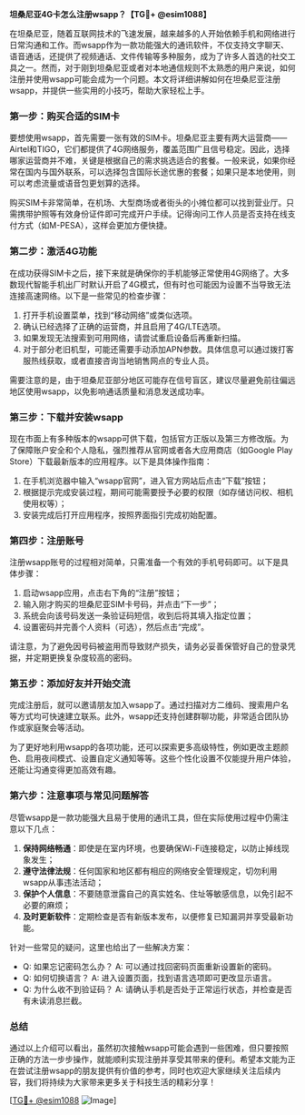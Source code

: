 **坦桑尼亚4G卡怎么注册wsapp？【TG💪+ @esim1088】**

在坦桑尼亚，随着互联网技术的飞速发展，越来越多的人开始依赖手机和网络进行日常沟通和工作。而wsapp作为一款功能强大的通讯软件，不仅支持文字聊天、语音通话，还提供了视频通话、文件传输等多种服务，成为了许多人首选的社交工具之一。然而，对于刚到坦桑尼亚或者对本地通信规则不太熟悉的用户来说，如何注册并使用wsapp可能会成为一个问题。本文将详细讲解如何在坦桑尼亚注册wsapp，并提供一些实用的小技巧，帮助大家轻松上手。

### **第一步：购买合适的SIM卡**
要想使用wsapp，首先需要一张有效的SIM卡。坦桑尼亚主要有两大运营商——Airtel和TIGO，它们都提供了4G网络服务，覆盖范围广且信号稳定。因此，选择哪家运营商并不难，关键是根据自己的需求挑选适合的套餐。一般来说，如果你经常在国内与国外联系，可以选择包含国际长途优惠的套餐；如果只是本地使用，则可以考虑流量或语音包更划算的选择。

购买SIM卡非常简单，在机场、大型商场或者街头的小摊位都可以找到营业厅。只需携带护照等有效身份证件即可完成开户手续。记得询问工作人员是否支持在线支付方式（如M-PESA），这样会更加方便快捷。

### **第二步：激活4G功能**
在成功获得SIM卡之后，接下来就是确保你的手机能够正常使用4G网络了。大多数现代智能手机出厂时默认开启了4G模式，但有时也可能因为设置不当导致无法连接高速网络。以下是一些常见的检查步骤：

1. 打开手机设置菜单，找到“移动网络”或类似选项。
2. 确认已经选择了正确的运营商，并且启用了4G/LTE选项。
3. 如果发现无法搜索到可用网络，请尝试重启设备后再重新扫描。
4. 对于部分老旧机型，可能还需要手动添加APN参数。具体信息可以通过拨打客服热线获取，或者直接咨询当地销售网点的专业人员。

需要注意的是，由于坦桑尼亚部分地区可能存在信号盲区，建议尽量避免前往偏远地区使用wsapp，以免影响通话质量和消息发送成功率。

### **第三步：下载并安装wsapp**
现在市面上有多种版本的wsapp可供下载，包括官方正版以及第三方修改版。为了保障账户安全和个人隐私，强烈推荐从官网或者各大应用商店（如Google Play Store）下载最新版本的应用程序。以下是具体操作指南：

1. 在手机浏览器中输入“wsapp官网”，进入官方网站后点击“下载”按钮；
2. 根据提示完成安装过程，期间可能需要授予必要的权限（如存储访问权、相机使用权等）；
3. 安装完成后打开应用程序，按照界面指引完成初始配置。

### **第四步：注册账号**
注册wsapp账号的过程相对简单，只需准备一个有效的手机号码即可。以下是具体步骤：

1. 启动wsapp应用，点击右下角的“注册”按钮；
2. 输入刚才购买的坦桑尼亚SIM卡号码，并点击“下一步”；
3. 系统会向该号码发送一条验证码短信，收到后将其填入指定位置；
4. 设置密码并完善个人资料（可选），然后点击“完成”。

请注意，为了避免因号码被盗用而导致财产损失，请务必妥善保管好自己的登录凭据，并定期更换复杂度较高的密码。

### **第五步：添加好友并开始交流**
完成注册后，就可以邀请朋友加入wsapp了。通过扫描对方二维码、搜索用户名等方式均可快速建立联系。此外，wsapp还支持创建群聊功能，非常适合团队协作或家庭聚会等活动。

为了更好地利用wsapp的各项功能，还可以探索更多高级特性，例如更改主题颜色、启用夜间模式、设置自定义通知等等。这些个性化设置不仅能提升用户体验，还能让沟通变得更加高效有趣。

### **第六步：注意事项与常见问题解答**
尽管wsapp是一款功能强大且易于使用的通讯工具，但在实际使用过程中仍需注意以下几点：

1. **保持网络畅通**：即使是在室内环境，也要确保Wi-Fi连接稳定，以防止掉线现象发生；
2. **遵守法律法规**：任何国家和地区都有相应的网络安全管理规定，切勿利用wsapp从事违法活动；
3. **保护个人信息**：不要随意泄露自己的真实姓名、住址等敏感信息，以免引起不必要的麻烦；
4. **及时更新软件**：定期检查是否有新版本发布，以便修复已知漏洞并享受最新功能。

针对一些常见的疑问，这里也给出了一些解决方案：
- Q: 如果忘记密码怎么办？
  A: 可以通过找回密码页面重新设置新的密码。
- Q: 如何切换语言？
  A: 进入设置页面，找到语言选项即可更改显示语言。
- Q: 为什么收不到验证码？
  A: 请确认手机是否处于正常运行状态，并检查是否有未读消息拦截。

### **总结**
通过以上介绍可以看出，虽然初次接触wsapp可能会遇到一些困难，但只要按照正确的方法一步步操作，就能顺利实现注册并享受其带来的便利。希望本文能为正在尝试注册wsapp的朋友提供有价值的参考，同时也欢迎大家继续关注后续内容，我们将持续为大家带来更多关于科技生活的精彩分享！

[[TG💪+ @esim1088](https://t.me/s/esim1088) ![Image](https://i.postimg.cc/4NQfJmqS/Snipaste-2025-05-13-00-14-12.png)]
